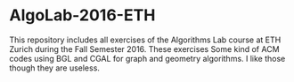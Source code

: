 # AlgoLab-2016-ETH
This repository includes all exercises of the Algorithms Lab course at ETH Zurich during the Fall Semester 2016. These exercises Some kind of ACM codes using BGL and CGAL for graph and geometry algorithms. I like those though they are useless.
